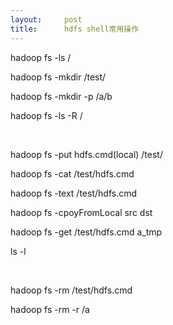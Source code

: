 ```yaml
---
layout:     post
title:      hdfs shell常用操作
---
```

<div id="article_content" class="article_content clearfix csdn-tracking-statistics" data-pid="blog" data-mod="popu_307" data-dsm="post">
								            <link rel="stylesheet" href="https://csdnimg.cn/release/phoenix/template/css/ck_htmledit_views-f76675cdea.css">
						<div class="htmledit_views" id="content_views">
                <p>hadoop fs -ls /</p><p>hadoop fs -mkdir /test/</p><p>hadoop fs -mkdir -p /a/b</p><p>hadoop fs -ls -R /</p><p><br></p><p>hadoop fs -put hdfs.cmd(local) /test/</p><p>hadoop fs -cat /test/hdfs.cmd</p><p>hadoop fs -text /test/hdfs.cmd</p><p>hadoop fs -cpoyFromLocal src dst</p><p>hadoop fs -get /test/hdfs.cmd a_tmp </p><p>ls -l</p><p><br></p><p>hadoop fs -rm /test/hdfs.cmd</p><p>hadoop fs -rm -r /a</p><p><br></p><p><br></p>            </div>
                </div>